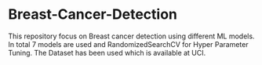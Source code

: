# Breast-Cancer-Detection
This repository focus on Breast cancer detection using different ML models. In total 7 models are used and RandomizedSearchCV for Hyper Parameter Tuning. The Dataset has been used which is available at UCI.
